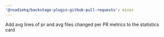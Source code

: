 ```yaml
---
'@roadiehq/backstage-plugin-github-pull-requests': minor
---
```


Add avg lines of pr and avg files changed per PR metrics to the statistics card
